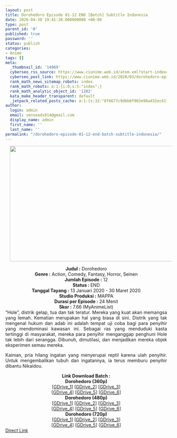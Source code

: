 ```yaml
---
layout: post
title: Dorohedoro Episode 01-12 END [Batch] Subtitle Indonesia
date: 2020-04-30 19:41:30.000000000 +00:00
type: post
parent_id: '0'
published: true
password: ''
status: publish
categories:
- Anime
tags: []
meta:
  _thumbnail_id: '14969'
  cyberseo_rss_source: https://www.ciunime.web.id/atom.xml?start-index=901&max-results=150
  cyberseo_post_link: https://www.ciunime.web.id/2020/03/dorohedoro-episode-01-12-end-batch.html
  rank_math_news_sitemap_robots: index
  rank_math_robots: a:1:{i:0;s:5:"index";}
  rank_math_analytic_object_id: '1282'
  kata_make_header_transparent: default
  _jetpack_related_posts_cache: a:1:{s:32:"8f6677c9d6b0f903e98ad32ec61f8deb";a:2:{s:7:"expires";i:1663396433;s:7:"payload";a:0:{}}}
author:
  login: admin
  email: senseads014@gmail.com
  display_name: admin
  first_name: ''
  last_name: ''
permalink: "/dorohedoro-episode-01-12-end-batch-subtitle-indonesia/"
---
```

<div class="separator" style="clear: both; text-align: center;"><a href="https://1.bp.blogspot.com/-nfyLtUdkppk/Xh1jlACHkvI/AAAAAAAAd3w/KISUtbRNBtsIE_zD2512-ldZ6_iEygHcQCLcBGAsYHQ/s1600/Dorohedoro.jpg" imageanchor="1" style="margin-left: 1em; margin-right: 1em;"><img border="0" data-original-height="720" data-original-width="1280" height="360" src="{{ site.baseurl }}/assets/2020/04/Dorohedoro.jpg" width="640" /></a></div>
<p>
<div style="text-align: center;"><b>Judul</b><b><b>&nbsp;</b>:</b>&nbsp;Dorohedoro</div>
<div style="text-align: center;"><b>Genre :</b>&nbsp;Action, Comedy, Fantasy, Horror, Seinen</div>
<div style="text-align: center;"><b>Jumlah Episode :</b>&nbsp;12<br /><b>Status :&nbsp;</b>END<br /><b>Tanggal Tayang :</b>&nbsp;13 Januari 2020&nbsp;- 30 Maret 2020<br /><b>Studio Produksi :</b>&nbsp;MAPPA<br /><b>Durasi per Episode :</b>&nbsp;24 Menit</div>
<div style="text-align: center;"><b>Skor :</b>&nbsp;7.66 (MyAnimeList)</div>
<div style="text-align: center;"></div>
<div style="text-align: justify;">“Hole”, distrik gelap, tua dan tak teratur. Mereka yang kuat akan memangsa yang lemah. Kematian merupakan hal yang biasa di sini. Distrik yang tak mengenal hukum dan adab ini adalah tempat uji coba bagi para penyihir yang mendominasi kawasan ini. Sebagai ras yang menduduki kasta tertinggi di masyarakat, mereka para penyihir menganggap penghuni Hole tak lebih dari serangga. Dibunuh, dimutilasi, dan menjadikan mereka objek eksperimen semau mereka.</p>
<p>Kaiman, pria hilang ingatan yang menyerupai reptil karena ulah penyihir. Untuk mengembalikan tubuh dan ingatannya, ia terus memburu penyihir dibantu Nikaidou.</p></div>
<div style="text-align: justify;"></div>
<div style="text-align: justify;"></div>
<div style="text-align: center;">
<div style="text-align: center;"><b>Link Download Batch :</b></div>
<div style="text-align: center;">
<div style="text-align: center;"><b>Dorohedoro&nbsp;(360p)</b></div>
</div>
<div style="text-align: center;">[<a href="http://drive.google.com/uc?id=1geZbVVPhXRCUDS0MwZsjHh7XWce5e66o" target="_blank" rel="noopener">GDrive_1</a>] [<a href="https://drive.google.com/uc?id=1sTXiZwY80Sd7mKK245JT7-XyhMkt6I6z" target="_blank" rel="noopener">GDrive_2</a>] [<a href="https://drive.google.com/uc?export=download&amp;id=1ed-Nx-MW_YxrzzgjwSMMPB-k8Mw-X-fZ" target="_blank" rel="noopener">GDrive_3</a>]<br />[<a href="https://drive.google.com/uc?id=1D8nzGkbM904M0Q9tzdxIK6dkvdIhiinn" target="_blank" rel="noopener">GDrive_4</a>] [<a href="https://drive.google.com/uc?id=10IQLMZN0vdX5AD7rm19TEKt4-12YzQ1S" target="_blank" rel="noopener">GDrive_5</a>] [<a href="https://drive.google.com/uc?id=14yWaZLRNbUud2lb_LzzllmrMn92u6zNC" target="_blank" rel="noopener">GDrive_6</a>]</div>
<div style="text-align: center;"></div>
<div style="text-align: center;"><b>Dorohedoro&nbsp;(480p)</b><br />[<a href="https://drive.google.com/uc?id=1stUHoItlX3301YwgMqC6LNrJeBc4TRD2" target="_blank" rel="noopener">GDrive_1</a>] [<a href="https://drive.google.com/uc?id=1vjShjxyenV7JyfTv63DpD2pHgmN3Ppzv" target="_blank" rel="noopener">GDrive_2</a>] [<a href="https://drive.google.com/uc?export=download&amp;id=1tJmQu2JjnSyfYyqKsx7jNDNkGi9SFbQr" target="_blank" rel="noopener">GDrive_3</a>]<br />[<a href="https://drive.google.com/uc?id=1ly9Mpz0A_b_kYEOsC-Vu_RqgV1j3i1W2" target="_blank" rel="noopener">GDrive_4</a>] [<a href="https://drive.google.com/uc?id=1mTSP0-iV4w3KXeJ7IskzBYWdPifbOXg-" target="_blank" rel="noopener">GDrive_5</a>] [<a href="https://drive.google.com/uc?id=1gObCJThl4nbxWQuG7TDxspc4xA7lIHui" target="_blank" rel="noopener">GDrive_6</a>]</div>
<div style="text-align: center;"><b>Dorohedoro&nbsp;(720p)</b><br />[<a href="https://drive.google.com/uc?id=1QBXQ8GrsSXwhAppX5l9iTa2KMqBnmLi5" target="_blank" rel="noopener">GDrive_1</a>] [<a href="https://drive.google.com/uc?id=1SVdVdC5bjwKuvWpoOVCIarKAoP0Ce9ux" target="_blank" rel="noopener">GDrive_2</a>] [<a href="https://drive.google.com/uc?export=download&amp;id=1P75j60fQy0iaKDHFiTqu96rP_kepwkQP" target="_blank" rel="noopener">GDrive_3</a>]<br />[<a href="https://drive.google.com/uc?id=1dCv27hXQs6gmjxDA1g_WHUYByN4jvQJP" target="_blank" rel="noopener">GDrive_4</a>] [<a href="https://drive.google.com/uc?id=1o6w8YN9g9wmOQUXH-Hp-UzGnJhElxmkU" target="_blank" rel="noopener">GDrive_5</a>] [<a href="https://drive.google.com/uc?id=1ZStXLl6njQ1IFhS4x9xv55MNDRdNj8Zz" target="_blank" rel="noopener">GDrive_6</a>]</div>
</div>
<link rel="stylesheet" href="https://cdnjs.cloudflare.com/ajax/libs/font-awesome/4.7.0/css/font-awesome.min.css" />
<div class="divbtn"> <a href="https://handymansurrender.com/fihup8buzv?key=94550f7ce39444073321dde3b8782f97" class="btn"><i class="fa fa-download"></i> Direct Link</a> </div>

